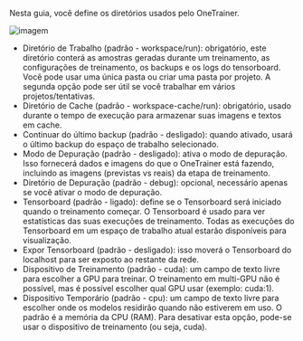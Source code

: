 Nesta guia, você define os diretórios usados pelo OneTrainer.

![imagem](https://github.com/Nerogar/OneTrainer/assets/132208482/8e059014-6b15-48cd-98e2-81db535218ec)

* Diretório de Trabalho (padrão - workspace/run): obrigatório, este diretório conterá as amostras geradas durante um treinamento, as configurações de treinamento, os backups e os logs do tensorboard. Você pode usar uma única pasta ou criar uma pasta por projeto. A segunda opção pode ser útil se você trabalhar em vários projetos/tentativas.
* Diretório de Cache (padrão - workspace-cache/run): obrigatório, usado durante o tempo de execução para armazenar suas imagens e textos em cache.
* Continuar do último backup (padrão - desligado): quando ativado, usará o último backup do espaço de trabalho selecionado.
* Modo de Depuração (padrão - desligado): ativa o modo de depuração. Isso fornecerá dados e imagens do que o OneTrainer está fazendo, incluindo as imagens (previstas vs reais) da etapa de treinamento.
* Diretório de Depuração (padrão - debug): opcional, necessário apenas se você ativar o modo de depuração.
* Tensorboard (padrão - ligado): define se o Tensorboard será iniciado quando o treinamento começar. O Tensorboard é usado para ver estatísticas das suas execuções de treinamento. Todas as execuções do Tensorboard em um espaço de trabalho atual estarão disponíveis para visualização.
* Expor Tensorboard (padrão - desligado): isso moverá o Tensorboard do localhost para ser exposto ao restante da rede.
* Dispositivo de Treinamento (padrão - cuda): um campo de texto livre para escolher a GPU para treinar. O treinamento em multi-GPU não é possível, mas é possível escolher qual GPU usar (exemplo: cuda:1).
* Dispositivo Temporário (padrão - cpu): um campo de texto livre para escolher onde os modelos residirão quando não estiverem em uso. O padrão é a memória da CPU (RAM). Para desativar esta opção, pode-se usar o dispositivo de treinamento (ou seja, cuda).